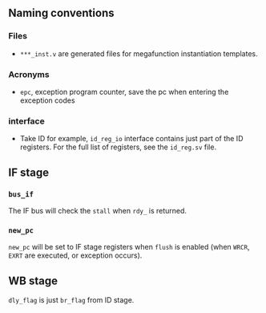 ## Naming conventions
### Files
- `***_inst.v` are generated files for megafunction instantiation templates.
### Acronyms
- `epc`, exception program counter, save the pc when entering the exception codes

### interface
- Take ID for example, `id_reg_io` interface contains just part of the ID registers. For the full list of registers, see the `id_reg.sv` file.

## IF stage
### `bus_if`
The IF bus will check the `stall` when `rdy_` is returned.

### `new_pc`
`new_pc` will be set to IF stage registers when `flush` is enabled (when `WRCR`, `EXRT` are executed, or exception occurs).

## WB stage
`dly_flag` is just `br_flag` from ID stage.